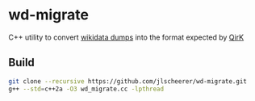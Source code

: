 # wd-migrate

C++ utility to convert [wikidata dumps](https://www.wikidata.org/wiki/Wikidata:Main_Page) into the format expected by [QirK](https://github.com/jlscheerer/kgqa?tab=readme-ov-file)

## Build

```sh
git clone --recursive https://github.com/jlscheerer/wd-migrate.git
g++ --std=c++2a -O3 wd_migrate.cc -lpthread
```
